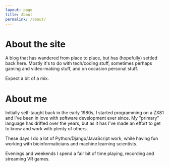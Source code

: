 ```yaml
---
layout: page
title: About
permalink: /about/
---
```


# About the site

A blog that has wandered from place to place, but has (hopefully) settled
back here. Mostly it's to do with tech/coding stuff, sometimes perhaps
gaming and video-making stuff, and on occasion personal stuff.

Expect a bit of a mix.

# About me

Initially self-taught back in the early 1980s, I started programming on a
ZX81 and I've been in love with software development ever since. My
"primary" language has drifted over the years, but as it has I've made an
effort to get to know and work with plenty of others.

These days I do a lot of Python/Django/JavaScript work, while having fun
working with bioinformaticians and machine learning scientists.

Evenings and weekends I spend a fair bit of time playing, recording and
streaming VR games.

[//]: # (about.md ends here)
